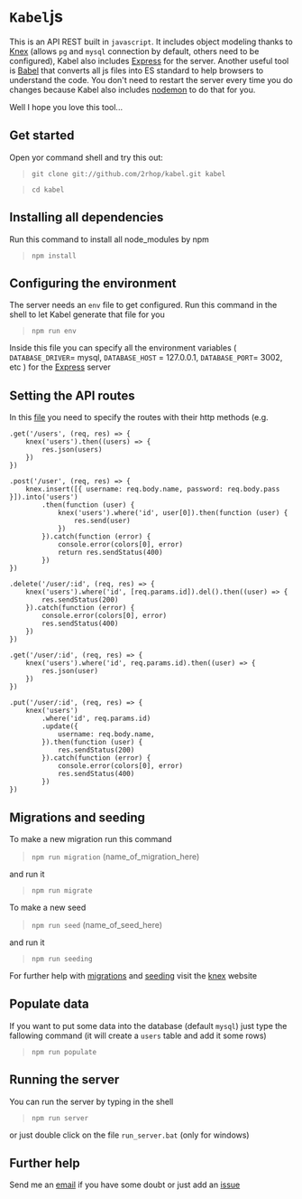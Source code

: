 # `Kabel`js

This is an API REST built in `javascript`. It includes object modeling thanks to [Knex](http://knexjs.org) (allows `pg` and `mysql` connection by default, others need to be configured), Kabel also includes [Express](https://expressjs.com/) for the server. Another useful tool is [Babel](http://babeljs.io) that converts all js files into ES standard to help browsers to understand the code. You don't need to restart the server every time you do changes because Kabel also includes [nodemon](https://nodemon.io/) to do that for you.

Well I hope you love this tool...

## Get started

Open yor command shell and try this out:

> `git clone git://github.com/2rhop/kabel.git kabel`

> `cd kabel`

## Installing all dependencies

Run this command to install all node_modules by npm

> `npm install`

## Configuring the environment

The server needs an `env` file to get configured. Run this command in the shell to let Kabel generate that file for you

>`npm run env`

Inside this file you can specify all the environment variables ( `DATABASE_DRIVER`= mysql, `DATABASE_HOST` = 127.0.0.1, `DATABASE_PORT`= 3002, etc ) for the [Express](https://expressjs.com/) server

## Setting the API routes

In this [file](https://github.com/2rhop/kabel/blob/master/_server/routes.js) you need to specify the routes with their http methods (e.g.

    .get('/users', (req, res) => {
        knex('users').then((users) => {
            res.json(users)
        })
    })

    .post('/user', (req, res) => {
        knex.insert([{ username: req.body.name, password: req.body.pass }]).into('users')
            .then(function (user) {
                knex('users').where('id', user[0]).then(function (user) {
                    res.send(user)
                })
            }).catch(function (error) {
                console.error(colors[0], error)
                return res.sendStatus(400)
            })
    })

    .delete('/user/:id', (req, res) => {
        knex('users').where('id', [req.params.id]).del().then((user) => {
            res.sendStatus(200)
        }).catch(function (error) {
            console.error(colors[0], error)
            res.sendStatus(400)
        })
    })

    .get('/user/:id', (req, res) => {
        knex('users').where('id', req.params.id).then((user) => {
            res.json(user)
        })
    })
    
    .put('/user/:id', (req, res) => {
        knex('users')
            .where('id', req.params.id)
            .update({
                username: req.body.name,
            }).then(function (user) {
                res.sendStatus(200)
            }).catch(function (error) {
                console.error(colors[0], error)
                res.sendStatus(400)
            })
    })

## Migrations and seeding

To make a new migration run this command 

>`npm run migration` (name_of_migration_here)

and run it

>`npm run migrate`

To make a new seed

>`npm run seed` (name_of_seed_here)

and run it

>`npm run seeding`

For further help with [migrations](http://knexjs.org/#Installation-migrations) and [seeding](http://knexjs.org/#Seeds-CLI) visit the [knex](http://knexjs.org/) website

## Populate data

If you want to put some data into the database (default `mysql`) just type the fallowing command (it will create a `users` table and add it some rows)

> `npm run populate`

## Running the server

You can run the server by typing in the shell

>`npm run server`

or just double click on the file `run_server.bat` (only for windows)

## Further help

Send me an [email](mailto:renerp2016@gmail.com) if you have some doubt or just add an [issue](https://github.com/2rhop/kabel/issues)